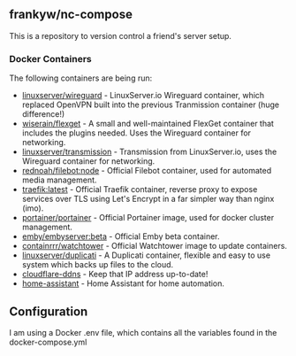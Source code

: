 
## frankyw/nc-compose

This is a repository to version control a friend's server setup.

### Docker Containers

The following containers are being run:

* [linuxserver/wireguard](https://hub.docker.com/r/linuxserver/wireguard) - LinuxServer.io Wireguard container, which replaced OpenVPN built into the previous Tranmission container (huge difference!)
* [wiserain/flexget](https://hub.docker.com/r/wiserain/flexget/) - A small and well-maintained FlexGet container that includes the plugins needed. Uses the Wireguard container for networking.
* [linuxserver/transmission](https://hub.docker.com/r/linuxserver/transmission/) - Transmission from LinuxServer.io, uses the Wireguard container for networking.
* [rednoah/filebot:node](https://hub.docker.com/r/rednoah/filebot/) - Official Filebot container, used for automated media management.
* [traefik:latest](https://hub.docker.com/_/traefik) - Official Traefik container, reverse proxy to expose services over TLS using Let's Encrypt in a far simpler way than nginx (imo). 
* [portainer/portainer](https://hub.docker.com/r/portainer/portainer) - Official Portainer image, used for docker cluster management.
* [emby/embyserver:beta](https://hub.docker.com/r/emby/embyserver) - Official Emby beta container.
* [containrrr/watchtower](https://hub.docker.com/r/containrrr/watchtower) - Official Watchtower image to update containers.
* [linuxserver/duplicati](https://hub.docker.com/r/linuxserver/duplicati) - A Duplicati container, flexible and easy to use system which backs up files to the cloud.
* [cloudflare-ddns](https://hub.docker.com/r/joshuaavalon/cloudflare-ddns) - Keep that IP address up-to-date!
* [home-assistant](https://www.home-assistant.io/installation/alternative#docker-compose) - Home Assistant for home automation.

## Configuration

I am using a Docker .env file, which contains all the variables found in the docker-compose.yml